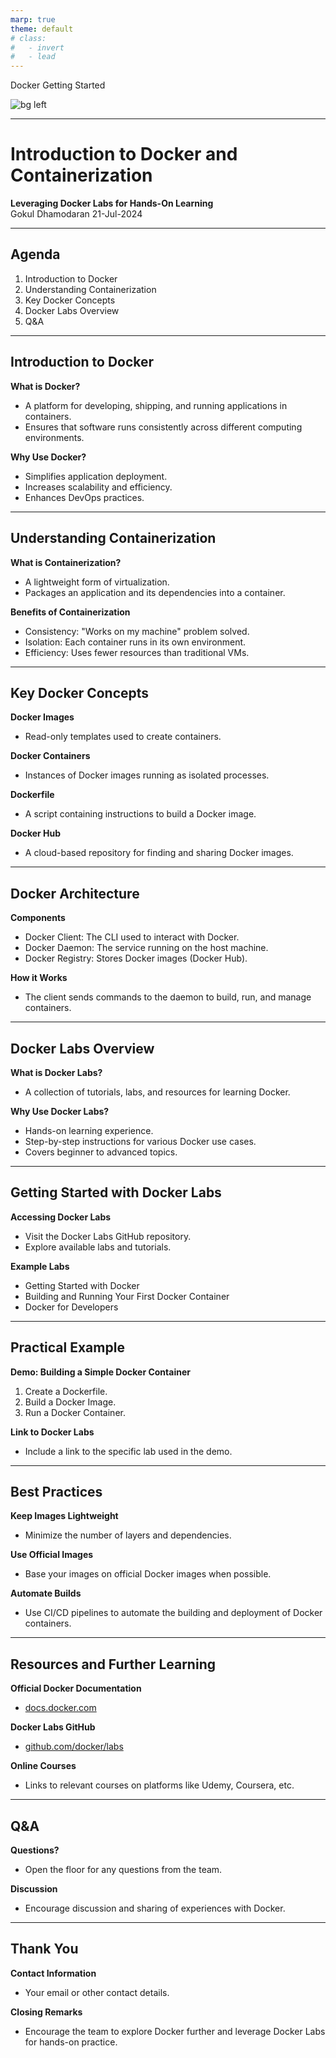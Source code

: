 ```yaml
---
marp: true
theme: default
# class:
#   - invert
#   - lead
---
```

Docker Getting Started

![bg left](https://galaxyproject.github.io/training-material/topics/admin/images/docker_whale.png)
<!-- ![bg right](https://images.unsplash.com/photo-1492313987647-28951c053899?q=80&w=2670&auto=format&fit=crop&ixlib=rb-4.0.3&ixid=M3wxMjA3fDB8MHxwaG90by1wYWdlfHx8fGVufDB8fHx8fA%3D%3D) -->

<!-- #![bg ](path/to/your/background-image.jpg) -->
---
# Introduction to Docker and Containerization
**Leveraging Docker Labs for Hands-On Learning**  
Gokul Dhamodaran
21-Jul-2024

---

## Agenda
1. Introduction to Docker
2. Understanding Containerization
3. Key Docker Concepts
4. Docker Labs Overview
5. Q&A

---

## Introduction to Docker
**What is Docker?**
- A platform for developing, shipping, and running applications in containers.
- Ensures that software runs consistently across different computing environments.

**Why Use Docker?**
- Simplifies application deployment.
- Increases scalability and efficiency.
- Enhances DevOps practices.

---

## Understanding Containerization
**What is Containerization?**
- A lightweight form of virtualization.
- Packages an application and its dependencies into a container.

**Benefits of Containerization**
- Consistency: "Works on my machine" problem solved.
- Isolation: Each container runs in its own environment.
- Efficiency: Uses fewer resources than traditional VMs.

---

## Key Docker Concepts
**Docker Images**
- Read-only templates used to create containers.

**Docker Containers**
- Instances of Docker images running as isolated processes.

**Dockerfile**
- A script containing instructions to build a Docker image.

**Docker Hub**
- A cloud-based repository for finding and sharing Docker images.

---

## Docker Architecture
**Components**
- Docker Client: The CLI used to interact with Docker.
- Docker Daemon: The service running on the host machine.
- Docker Registry: Stores Docker images (Docker Hub).

**How it Works**
- The client sends commands to the daemon to build, run, and manage containers.

---

## Docker Labs Overview
**What is Docker Labs?**
- A collection of tutorials, labs, and resources for learning Docker.

**Why Use Docker Labs?**
- Hands-on learning experience.
- Step-by-step instructions for various Docker use cases.
- Covers beginner to advanced topics.

---

## Getting Started with Docker Labs
**Accessing Docker Labs**
- Visit the Docker Labs GitHub repository.
- Explore available labs and tutorials.

**Example Labs**
- Getting Started with Docker
- Building and Running Your First Docker Container
- Docker for Developers

---

## Practical Example
**Demo: Building a Simple Docker Container**
1. Create a Dockerfile.
2. Build a Docker Image.
3. Run a Docker Container.

**Link to Docker Labs**
- Include a link to the specific lab used in the demo.

---

## Best Practices
**Keep Images Lightweight**
- Minimize the number of layers and dependencies.

**Use Official Images**
- Base your images on official Docker images when possible.

**Automate Builds**
- Use CI/CD pipelines to automate the building and deployment of Docker containers.

---

## Resources and Further Learning
**Official Docker Documentation**
- [docs.docker.com](https://docs.docker.com/)

**Docker Labs GitHub**
- [github.com/docker/labs](https://github.com/docker/labs)

**Online Courses**
- Links to relevant courses on platforms like Udemy, Coursera, etc.

---

## Q&A
**Questions?**
- Open the floor for any questions from the team.

**Discussion**
- Encourage discussion and sharing of experiences with Docker.

---

## Thank You
**Contact Information**
- Your email or other contact details.

**Closing Remarks**
- Encourage the team to explore Docker further and leverage Docker Labs for hands-on practice.

